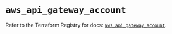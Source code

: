 # `aws_api_gateway_account`

Refer to the Terraform Registry for docs: [`aws_api_gateway_account`](https://registry.terraform.io/providers/hashicorp/aws/5.37.0/docs/resources/api_gateway_account).
